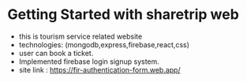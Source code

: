 # Getting Started with sharetrip web
* this is tourism service related website
* technologies: (mongodb,express,firebase,react,css)
* user can book a ticket.
* Implemented firebase login signup system.
* site link : https://fir-authentication-form.web.app/
